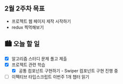 ## 2월 2주차 목표

- 프로젝트 웹 페이지 제작 시작하기
- redux 찍먹해보기

## 🏙️ 오늘 할 일

- [x] 알고리즘 스터디 문제 풀고 제출
- [x] 프로젝트 관련 학습
  - [x] 공통 컴포넌트 구현하기 - Swiper 컴포넌트 구현 진행 중
- [ ] 이펙티브 타입스크립트 이번주 1개 챕터 읽기
